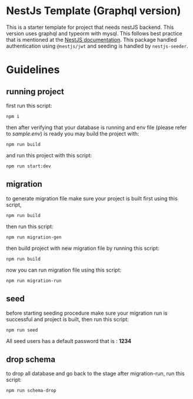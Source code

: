 # NestJs Template (Graphql version)

This is a starter template for project that needs nestJS backend. This version uses graphql and typeorm with mysql. This follows best practice that is mentioned at the [NestJS documentation](https://docs.nestjs.com/graphql/quick-start). This package handled authentication using `@nestjs/jwt` and seeding is handled by `nestjs-seeder`.

# Guidelines

## running project

first run this script:

`npm i`

then after verifying that your database is running and env file (please refer to _sample.env_) is ready you may build the project with:

`npm run build`

and run this project with this script:

`npm run start:dev`

## migration

to generate migration file make sure your project is built first using this script,

`npm run build`

then run this script:

`npm run migration-gen`

then build project with new migration file by running this script:

`npm run build`

now you can run migration file using this script:

`npm run migration-run`

## seed

before starting seeding procedure make sure your migration run is successful and project is built, then run this script:

`npm run seed`

All seed users has a default password that is : **1234**

## drop schema

to drop all database and go back to the stage after migration-run, run this script:

`npm run schema-drop`
